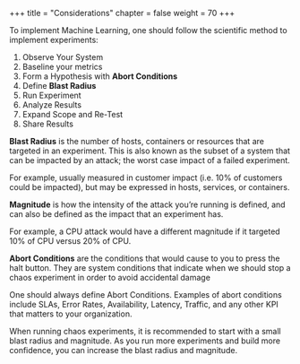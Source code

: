 +++
title = "Considerations"
chapter = false
weight = 70
+++

To implement Machine Learning, one should follow the scientific method to implement experiments:

1. Observe Your System
2. Baseline your metrics
3. Form a Hypothesis with **Abort Conditions**
4. Define **Blast Radius**
5. Run Experiment
6. Analyze Results
7. Expand Scope and Re-Test
8. Share Results

**Blast Radius** is the number of hosts, containers or resources that are targeted in an experiment. This is also known as the subset of a system that can be impacted by an attack; the worst case impact of a failed experiment.

For example, usually measured in customer impact (i.e. 10% of customers could be impacted), but may be expressed in hosts, services, or containers.

**Magnitude** is how the intensity of the attack you’re running is defined, and can also be defined as the impact that an experiment has.

For example, a CPU attack would have a different magnitude if it targeted 10% of CPU versus 20% of CPU.

**Abort Conditions** are the conditions that would cause to you to press the halt button. They are system conditions that indicate when we should stop a chaos experiment in order to avoid accidental damage

One should always define Abort Conditions. Examples of abort conditions include SLAs, Error Rates, Availability, Latency, Traffic, and any other KPI that matters to your organization.  

When running chaos experiments, it is recommended to start with a small blast radius and magnitude. As you run more experiments and build more confidence, you can increase the blast radius and magnitude.
